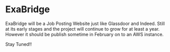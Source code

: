 # ExaBridge
ExaBridge will be a Job Posting Website just like Glassdoor and Indeed. Still at its early stages and the project will continue to grow for at least a year. However it should be publish sometime in February on to an AWS instance.  

Stay Tuned!!